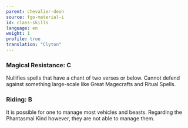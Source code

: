 ```yaml
---
parent: chevalier-deon
source: fgo-material-i
id: class-skills
language: en
weight: 1
profile: true
translation: "Clyton"
---
```


### Magical Resistance: C

Nullifies spells that have a chant of two verses or below. Cannot defend against something large-scale like Great Magecrafts and Ritual Spells.

### Riding: B

It is possible for one to manage most vehicles and beasts. Regarding the Phantasmal Kind however, they are not able to manage them.
